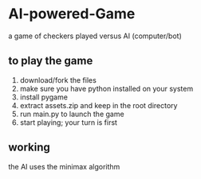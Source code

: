 # AI-powered-Game
a game of checkers played versus AI (computer/bot)

## to play the game
1. download/fork the files
2. make sure you have python installed on your system
3. install pygame
4. extract assets.zip and keep in the root directory
5. run main.py to launch the game
6. start playing; your turn is first


## working
the AI uses the minimax algorithm
